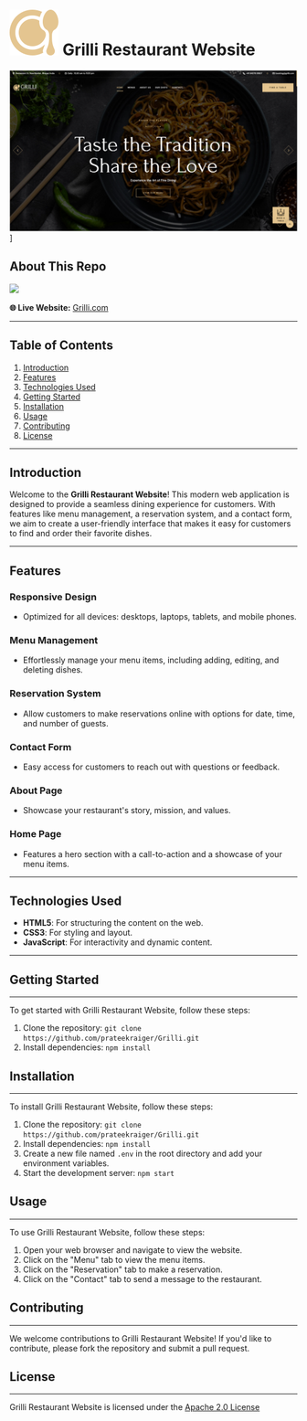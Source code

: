 # [![Grilli Logo](favicon.svg)](https://grillirestaurant.com) Grilli Restaurant Website

![](preview.png)]

##  About This Repo
<a href="https://github.com/KasRoudra/github-stats-card" alt="github-stats-card"><img src="https://kasroudra-stats-card.onrender.com/repo?user=prateekraiger&repo=Grilli&theme=darcula&layout=compact"/></a>

**🌐 Live Website:** [Grilli.com](https://prateekraiger.github.io/Grilli/)

---

##  Table of Contents

1. [Introduction](#introduction)
2. [Features](#features)
3. [Technologies Used](#technologies-used)
4. [Getting Started](#getting-started)
5. [Installation](#installation)
6. [Usage](#usage)
7. [Contributing](#contributing)
8. [License](#license)

---

##  Introduction

Welcome to the **Grilli Restaurant Website**! This modern web application is designed to provide a seamless dining experience for customers. With features like menu management, a reservation system, and a contact form, we aim to create a user-friendly interface that makes it easy for customers to find and order their favorite dishes.

---

##  Features

### Responsive Design
- Optimized for all devices: desktops, laptops, tablets, and mobile phones.

###  Menu Management
- Effortlessly manage your menu items, including adding, editing, and deleting dishes.

###  Reservation System
- Allow customers to make reservations online with options for date, time, and number of guests.

###  Contact Form
- Easy access for customers to reach out with questions or feedback.

###  About Page
- Showcase your restaurant's story, mission, and values.

###  Home Page
- Features a hero section with a call-to-action and a showcase of your menu items.

---

##  Technologies Used

- **HTML5**: For structuring the content on the web.
- **CSS3**: For styling and layout.
- **JavaScript**: For interactivity and dynamic content.

---

##  Getting Started

------------------

To get started with Grilli Restaurant Website, follow these steps:

1. Clone the repository: `git clone https://github.com/prateekraiger/Grilli.git`
2. Install dependencies: `npm install`

##  Installation
--------------- 

To install Grilli Restaurant Website, follow these steps:

1. Clone the repository: `git clone https://github.com/prateekraiger/Grilli.git`
2. Install dependencies: `npm install`
3. Create a new file named `.env` in the root directory and add your environment variables.
4. Start the development server: `npm start`

##  Usage
--------

To use Grilli Restaurant Website, follow these steps:

1. Open your web browser and navigate to view the website.
2. Click on the "Menu" tab to view the menu items.
3. Click on the "Reservation" tab to make a reservation.
4. Click on the "Contact" tab to send a message to the restaurant.

## Contributing
--------------

We welcome contributions to Grilli Restaurant Website! If you'd like to contribute, please fork the repository and submit a pull request.

##  License
----------

Grilli Restaurant Website is licensed under the [Apache 2.0 License](https://www.apache.org/licenses/LICENSE-2.0.txt)

